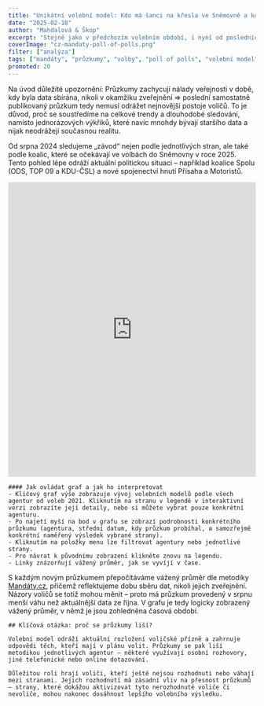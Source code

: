 ```yaml
---
title: "Unikátní volební model: Kdo má šanci na křesla ve Sněmovně a kdo bude vládnout"
date: "2025-02-18"
author: "Mahdalová & Škop"
excerpt: "Stejně jako v předchozím volebním období, i nyní od posledních sněmovních voleb zpracováváme všechny relevantní průzkumy a zaznamenáváme vývoj šancí jednotlivých politických stran. Data pravidelně aktualizujeme s každým novým průzkumem."
coverImage: "cz-mandaty-poll-of-polls.png"
filter: ["analýza"]
tags: ["mandáty", "průzkumy", "volby", "poll of polls", "volební model", "Sněmovna", "Parlament", "Česko"]
promoted: 20
---
```


Na úvod důležité upozornění: Průzkumy zachycují nálady veřejnosti v době, kdy byla data sbírána, nikoli v okamžiku zveřejnění ⇒ poslední samostatně publikovaný průzkum tedy nemusí odrážet nejnovější postoje voličů. To je důvod, proč se soustředíme na celkové trendy a dlouhodobé sledování, namísto jednorázových výkřiků, které navíc mnohdy bývají staršího data a nijak neodrážejí současnou realitu.

Od srpna 2024 sledujeme „závod“ nejen podle jednotlivých stran, ale také podle koalic, které se očekávají ve volbách do Sněmovny v roce 2025. Tento pohled lépe odráží aktuální politickou situaci – například koalice Spolu (ODS, TOP 09 a KDU-ČSL) a nové spojenectví hnutí Přísaha a Motoristů.

<iframe src='https://flo.uri.sh/story/2689197/embed' title='Interactive or visual content' className='flourish-embed-iframe' frameBorder='0' scrolling='no' width="100%" height="600px" allowFullScreen></iframe>

```box
#### Jak ovládat graf a jak ho interpretovat
- Klíčový graf výše zobrazuje vývoj volebních modelů podle všech agentur od voleb 2021. Kliknutím na stranu v legendě v interaktivní verzi zobrazíte její detaily, nebo si můžete vybrat pouze konkrétní agenturu.
- Po najetí myší na bod v grafu se zobrazí podrobnosti konkrétního průzkumu (agentura, střední datum, kdy průzkum probíhal, a samozřejmě konkrétní naměřený výsledek vybrané strany).
- Kliknutím na položky menu lze filtrovat agentury nebo jednotlivé strany.
- Pro návrat k původnímu zobrazení klikněte znovu na legendu.
- Linky znázorňují vážený průměr, jak se vyvíjí v čase.
```

S každým novým průzkumem přepočítáváme vážený průměr dle metodiky [Mandáty.cz](https://mandaty.cz), přičemž reflektujeme dobu sběru dat, nikoli jejich zveřejnění. Názory voličů se totiž mohou měnit – proto má průzkum provedený v srpnu menší váhu než aktuálnější data ze října. V grafu je tedy logicky zobrazený vážený průměr, v němž je jsou zohledněna časová období.

```box
## Klíčová otázka: proč se průzkumy liší?

Volební model odráží aktuální rozložení voličské přízně a zahrnuje odpovědi těch, kteří mají v plánu volit. Průzkumy se pak liší metodikou jednotlivých agentur – některé využívají osobní rozhovory, jiné telefonické nebo online dotazování.

Důležitou roli hrají voliči, kteří ještě nejsou rozhodnuti nebo váhají mezi stranami. Jejich rozhodnutí má zásadní vliv na přesnost průzkumů – strany, které dokážou aktivizovat tyto nerozhodnuté voliče či nevoliče, mohou nakonec dosáhnout lepšího volebního výsledku.
```
